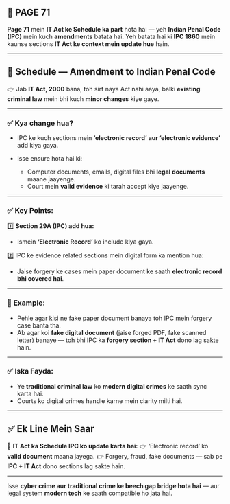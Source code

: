 ## 📄 **PAGE 71**

**Page 71** mein **IT Act ke Schedule ka part** hota hai — yeh **Indian Penal Code (IPC)** mein kuch **amendments** batata hai.
Yeh batata hai ki **IPC 1860** mein kaunse sections **IT Act ke context mein update hue** hain.

---

## 🔹 **Schedule — Amendment to Indian Penal Code**

👉 Jab **IT Act, 2000** bana, toh sirf naya Act nahi aaya, balki **existing criminal law** mein bhi kuch **minor changes** kiye gaye.

---

### ✅ **Kya change hua?**

* IPC ke kuch sections mein **‘electronic record’ aur ‘electronic evidence’** add kiya gaya.
* Isse ensure hota hai ki:

  * Computer documents, emails, digital files bhi **legal documents** maane jaayenge.
  * Court mein **valid evidence** ki tarah accept kiye jaayenge.

---

### ✅ **Key Points:**

1️⃣ **Section 29A (IPC) add hua:**

* Ismein **‘Electronic Record’** ko include kiya gaya.

2️⃣ IPC ke evidence related sections mein digital form ka mention hua:

* Jaise forgery ke cases mein paper document ke saath **electronic record bhi covered hai**.

---

### 🧩 **Example:**

* Pehle agar kisi ne fake paper document banaya toh IPC mein forgery case banta tha.
* Ab agar koi **fake digital document** (jaise forged PDF, fake scanned letter) banaye — toh bhi IPC ka **forgery section + IT Act** dono lag sakte hain.

---

### ✅ **Iska Fayda:**

* Ye **traditional criminal law** ko **modern digital crimes** ke saath sync karta hai.
* Courts ko digital crimes handle karne mein clarity milti hai.

---

## ✅ **Ek Line Mein Saar**

📌 **IT Act ka Schedule IPC ko update karta hai:**
👉 ‘Electronic record’ ko **valid document** maana jayega.
👉 Forgery, fraud, fake documents — sab pe **IPC + IT Act** dono sections lag sakte hain.

---

Isse **cyber crime aur traditional crime ke beech gap bridge hota hai** — aur legal system **modern tech** ke saath compatible ho jata hai.
